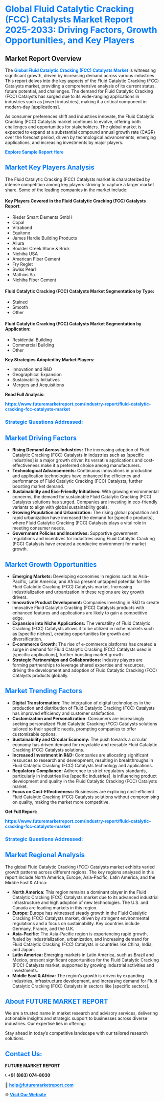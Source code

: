 <h1 style="color: #007BFF;">Global Fluid Catalytic Cracking (FCC) Catalysts Market Report 2025-2033: Driving Factors, Growth Opportunities, and Key Players</h1>

<section id="overview">
<h2>Market Report Overview</h2>
<p>The <a href="https://www.futuremarketreport.com/industry-report/fluid-catalytic-cracking-fcc-catalysts-market" style="color: #007BFF; text-decoration: none;"><strong>Global Fluid Catalytic Cracking (FCC) Catalysts Market</strong></a> is witnessing significant growth, driven by increasing demand across various industries. This report delves into the key aspects of the Fluid Catalytic Cracking (FCC) Catalysts market, providing a comprehensive analysis of its current status, future potential, and challenges. The demand for Fluid Catalytic Cracking (FCC) Catalysts has surged due to its wide-ranging applications in industries such as [insert industries], making it a critical component in modern-day [applications].</p>
<p>As consumer preferences shift and industries innovate, the Fluid Catalytic Cracking (FCC) Catalysts market continues to evolve, offering both challenges and opportunities for stakeholders. The global market is expected to expand at a substantial compound annual growth rate (CAGR) over the forecast period, driven by technological advancements, emerging applications, and increasing investments by major players.</p>
</section>

<section id="overview">
<p><a href="https://www.futuremarketreport.com/request-sample/reportId=32362" style="color: #007BFF; text-decoration: none;"><strong>Explore Sample Report Here</strong></a></p>
</section>

<section id="key-players">
<h2 style="color: #007BFF;">Market Key Players Analysis</h2>
<p>The Fluid Catalytic Cracking (FCC) Catalysts market is characterized by intense competition among key players striving to capture a larger market share. Some of the leading companies in the market include:</p>
<h4>Key Players Covered in the Fluid Catalytic Cracking (FCC) Catalysts Report:</h4>
<ul><li>Rieder Smart Elements GmbH</li><li>Copal</li><li>Vitrabond</li><li>Equitone</li><li>James Hardie Building Products</li><li>Allura</li><li>Boulder Creek Stone &amp; Brick</li><li>Nichiha USA</li><li>American Fiber Cement</li><li>Fry Reglet</li><li>Swiss Pearl</li><li>Mathios Sa</li><li>Nichiha Fiber Cement</li></ul>
<h4>Fluid Catalytic Cracking (FCC) Catalysts Market Segmentation by Type:</h4>
<ul><li>Stained</li><li>Smooth</li><li>Other</li></ul>

<h4>Fluid Catalytic Cracking (FCC) Catalysts Market Segmentation by Application:</h4>
<ul><li>Residential Building</li><li>Commercial Building</li><li>Other</li></ul>
<p><strong>Key Strategies Adopted by Market Players:</strong></p>
<ul>
<li>Innovation and R&D</li>
<li>Geographical Expansion</li>
<li>Sustainability Initiatives</li>
<li>Mergers and Acquisitions</li>
</ul>
</section>

<section>
<p><strong>Read Full Analysis: </strong></p><a href="https://www.futuremarketreport.com/industry-report/fluid-catalytic-cracking-fcc-catalysts-market" style="color: #007BFF; text-decoration: none;"><strong>https://www.futuremarketreport.com/industry-report/fluid-catalytic-cracking-fcc-catalysts-market</strong></a>
<h3 style="color: #007BFF;">Strategic Questions Addressed:</h3>
</section>

<section id="driving-factors">
<h2 style="color: #007BFF;">Market Driving Factors</h2>
<ul>
<li><strong>Rising Demand Across Industries:</strong> The increasing adoption of Fluid Catalytic Cracking (FCC) Catalysts in industries such as [specific industries] is a major growth driver. Its versatile applications and cost-effectiveness make it a preferred choice among manufacturers.</li>
<li><strong>Technological Advancements:</strong> Continuous innovations in production and application technologies have enhanced the efficiency and performance of Fluid Catalytic Cracking (FCC) Catalysts, further boosting market demand.</li>
<li><strong>Sustainability and Eco-Friendly Initiatives:</strong> With growing environmental concerns, the demand for sustainable Fluid Catalytic Cracking (FCC) Catalysts solutions has surged. Companies are investing in eco-friendly variants to align with global sustainability goals.</li>
<li><strong>Growing Population and Urbanization:</strong> The rising global population and rapid urbanization have increased the demand for [specific products], where Fluid Catalytic Cracking (FCC) Catalysts plays a vital role in meeting consumer needs.</li>
<li><strong>Government Policies and Incentives:</strong> Supportive government regulations and incentives for industries using Fluid Catalytic Cracking (FCC) Catalysts have created a conducive environment for market growth.</li>
</ul>
</section>

<section id="growth-opportunities">
<h2 style="color: #007BFF;">Market Growth Opportunities</h2>
<ul>
<li><strong>Emerging Markets:</strong> Developing economies in regions such as Asia-Pacific, Latin America, and Africa present untapped potential for the Fluid Catalytic Cracking (FCC) Catalysts market. Increasing industrialization and urbanization in these regions are key growth drivers.</li>
<li><strong>Innovative Product Development:</strong> Companies investing in R&D to create innovative Fluid Catalytic Cracking (FCC) Catalysts products with enhanced features and applications are likely to gain a competitive edge.</li>
<li><strong>Expansion into Niche Applications:</strong> The versatility of Fluid Catalytic Cracking (FCC) Catalysts allows it to be utilized in niche markets such as [specific niches], creating opportunities for growth and diversification.</li>
<li><strong>E-commerce Growth:</strong> The rise of e-commerce platforms has created a surge in demand for Fluid Catalytic Cracking (FCC) Catalysts used in [specific applications], further boosting market growth.</li>
<li><strong>Strategic Partnerships and Collaborations:</strong> Industry players are forming partnerships to leverage shared expertise and resources, driving the development and adoption of Fluid Catalytic Cracking (FCC) Catalysts products globally.</li>
</ul>
</section>

<section id="trending-factors">
<h2 style="color: #007BFF;">Market Trending Factors</h2>
<ul>
<li><strong>Digital Transformation:</strong> The integration of digital technologies in the production and distribution of Fluid Catalytic Cracking (FCC) Catalysts has improved efficiency and customer satisfaction.</li>
<li><strong>Customization and Personalization:</strong> Consumers are increasingly seeking personalized Fluid Catalytic Cracking (FCC) Catalysts solutions tailored to their specific needs, prompting companies to offer customizable options.</li>
<li><strong>Sustainability and Circular Economy:</strong> The push towards a circular economy has driven demand for recyclable and reusable Fluid Catalytic Cracking (FCC) Catalysts solutions.</li>
<li><strong>Increased Investment in R&D:</strong> Companies are allocating significant resources to research and development, resulting in breakthroughs in Fluid Catalytic Cracking (FCC) Catalysts technology and applications.</li>
<li><strong>Regulatory Compliance:</strong> Adherence to strict regulatory standards, particularly in industries like [specific industries], is influencing product development and quality in the Fluid Catalytic Cracking (FCC) Catalysts market.</li>
<li><strong>Focus on Cost-Effectiveness:</strong> Businesses are exploring cost-efficient Fluid Catalytic Cracking (FCC) Catalysts solutions without compromising on quality, making the market more competitive.</li>
</ul>
</section>

<section>
<p><strong>Get Full Report: </strong></p><a href="https://www.futuremarketreport.com/industry-report/fluid-catalytic-cracking-fcc-catalysts-market" style="color: #007BFF; text-decoration: none;"><strong>https://www.futuremarketreport.com/industry-report/fluid-catalytic-cracking-fcc-catalysts-market</strong></a>
<h3 style="color: #007BFF;">Strategic Questions Addressed:</h3>
</section>


<section id="regional-analysis">
<h2 style="color: #007BFF;">Market Regional Analysis</h2>
<p>The global Fluid Catalytic Cracking (FCC) Catalysts market exhibits varied growth patterns across different regions. The key regions analyzed in this report include North America, Europe, Asia-Pacific, Latin America, and the Middle East & Africa:</p>
<ul>
<li><strong>North America:</strong> This region remains a dominant player in the Fluid Catalytic Cracking (FCC) Catalysts market due to its advanced industrial infrastructure and high adoption of new technologies. The U.S. and Canada are leading markets in this region.</li>
<li><strong>Europe:</strong> Europe has witnessed steady growth in the Fluid Catalytic Cracking (FCC) Catalysts market, driven by stringent environmental regulations and a focus on sustainability. Key countries include Germany, France, and the U.K.</li>
<li><strong>Asia-Pacific:</strong> The Asia-Pacific region is experiencing rapid growth, fueled by industrialization, urbanization, and increasing demand for Fluid Catalytic Cracking (FCC) Catalysts in countries like China, India, and Japan.</li>
<li><strong>Latin America:</strong> Emerging markets in Latin America, such as Brazil and Mexico, present significant opportunities for the Fluid Catalytic Cracking (FCC) Catalysts market, supported by growing industrial activities and investments.</li>
<li><strong>Middle East & Africa:</strong> The region’s growth is driven by expanding industries, infrastructure development, and increasing demand for Fluid Catalytic Cracking (FCC) Catalysts in sectors like [specific sectors].</li>
</ul>
</section>

<footer>
<h2 style="color: #007BFF;">About FUTURE MARKET REPORT</h2>
<p>We are a trusted name in market research and advisory services, delivering actionable insights and strategic support to businesses across diverse industries. Our expertise lies in offering:</p>

<p>Stay ahead in today’s competitive landscape with our tailored research solutions.</p>

<h2 style="color: #007BFF;">Contact Us:</h2>
<p><strong>FUTURE MARKET REPORT</strong></p>
<p>📞 <strong>+91 (883) 074-8030</strong></p>
<p>📧 <strong><a href="mailto:help@futuremarketreport.com" style="color: #007BFF;">help@futuremarketreport.com</a></strong></p>
<p>🌐 <strong><a href="https://www.futuremarketreport.com/" style="color: #007BFF;">Visit Our Website</a></strong></p>
</footer>